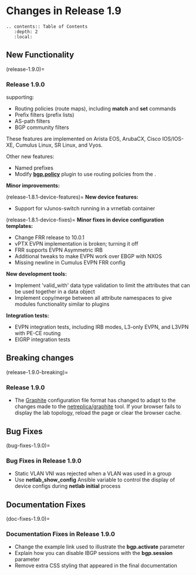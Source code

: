 # Changes in Release 1.9

```eval_rst
.. contents:: Table of Contents
   :depth: 2
   :local:
```

## New Functionality

(release-1.9.0)=
### Release 1.9.0

[](generic-routing) supporting:

* Routing policies (route maps), including **match** and **set** commands
* Prefix filters (prefix lists)
* AS-path filters
* BGP community filters

These features are implemented on Arista EOS, ArubaCX, Cisco IOS/IOS-XE, Cumulus Linux, SR Linux, and Vyos.

Other new features:

* Named prefixes
* Modify **[bgp.policy](plugin-bgp-policy)** plugin to use routing policies from the [](generic-routing).

**Minor improvements:**

(release-1.8.1-device-features)=
**New device features:**

* Support for vJunos-switch running in a vrnetlab container

(release-1.8.1-device-fixes)=
**Minor fixes in device configuration templates:**

* Change FRR release to 10.0.1
* vPTX EVPN implementation is broken; turning it off
* FRR supports EVPN Asymmetric IRB
* Additional tweaks to make EVPN work over EBGP with NXOS
* Missing newline in Cumulus EVPN FRR config

**New development tools:**

* Implement 'valid_with' data type validation to limit the attributes that can be used together in a data object
* Implement copy/merge between all attribute namespaces to give modules functionality similar to plugins

**Integration tests:**

* EVPN integration tests, including IRB modes, L3-only EVPN, and L3VPN with PE-CE routing
* EIGRP integration tests

## Breaking changes

(release-1.9.0-breaking)=
### Release 1.9.0

* The [Graphite](tools-graphite) configuration file format has changed to adapt to the changes made to the [netreplica/graphite](https://github.com/netreplica/graphite) tool. If your browser fails to display the lab topology, reload the page or clear the browser cache.

## Bug Fixes

(bug-fixes-1.9.0)=
### Bug Fixes in Release 1.9.0

* Static VLAN VNI was rejected when a VLAN was used in a group
* Use **netlab_show_config** Ansible variable to control the display of device configs during **netlab initial** process

## Documentation Fixes

(doc-fixes-1.9.0)=
### Documentation Fixes in Release 1.9.0

* Change the example link used to illustrate the **bgp.activate** parameter
* Explain how you can disable IBGP sessions with the **bgp.session** parameter
* Remove extra CSS styling that appeared in the final documentation
